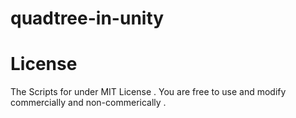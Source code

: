 # quadtree-in-unity

# License
The Scripts for under MIT License . You are free to use and modify commercially and non-commerically .
